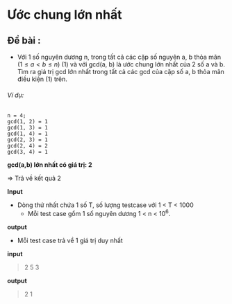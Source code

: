 # Ước chung lớn nhất
## Đề bài :
* Với 1 số nguyên dương n, trong tất cả các cặp số nguyên a, b thỏa mãn $(1 \le a < b \le n)$ (1) và với gcd(a, b) là ước chung lớn nhất của 2 số a và b. Tìm ra giá trị gcd lớn nhất trong tất cả các gcd của cặp số a, b thỏa mãn điều kiện (1) trên.

###### Ví dụ:
```
n = 4;
gcd(1, 2) = 1
gcd(1, 3) = 1
gcd(1, 4) = 1
gcd(2, 3) = 1
gcd(2, 4) = 2
gcd(3, 4) = 1
```
**gcd(a,b) lớn nhất có giá trị: 2**

=> Trả về kết quả 2

**Input**
* Dòng thứ nhất chứa 1 số T, số lượng testcase với 1 < T < 1000
  * Mỗi test case gồm 1 số nguyên dương  1 < n < $10^6$.

**output**
* Mỗi test case trả về 1 giá trị duy nhất 

**input**
> 2 5 3


**output**
> 2 1


